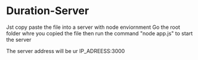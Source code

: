 # Duration-Server

Jst copy paste the file into a server with node enviornment
Go the root folder whre you copied the file
then run the command "node app.js" to start the server

The server address will be ur IP_ADREESS:3000
